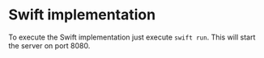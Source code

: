 # Swift implementation

To execute the Swift implementation just execute `swift run`. This will start the server on port 8080.
